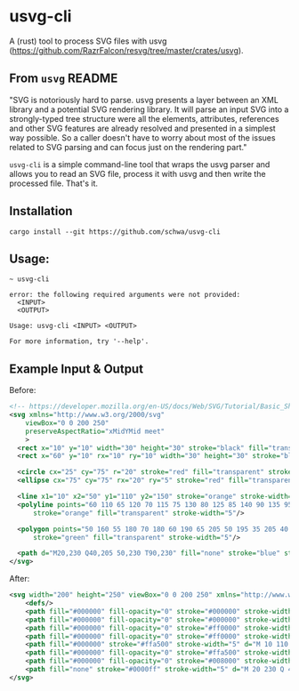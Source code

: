 # usvg-cli

A (rust) tool to process SVG files with usvg (https://github.com/RazrFalcon/resvg/tree/master/crates/usvg).

## From `usvg` README

"SVG is notoriously hard to parse. usvg presents a layer between an XML library and a potential SVG rendering library. It will parse an input SVG into a strongly-typed tree structure were all the elements, attributes, references and other SVG features are already resolved and presented in a simplest way possible. So a caller doesn't have to worry about most of the issues related to SVG parsing and can focus just on the rendering part."

``usvg-cli`` is a simple command-line tool that wraps the usvg parser and allows you to read an SVG file, process it with usvg and then write the processed file. That's it.

## Installation

```shell
cargo install --git https://github.com/schwa/usvg-cli
```

## Usage:

```shell
~ usvg-cli

error: the following required arguments were not provided:
  <INPUT>
  <OUTPUT>

Usage: usvg-cli <INPUT> <OUTPUT>

For more information, try '--help'.
```

## Example Input & Output

Before:

```svg
<!-- https://developer.mozilla.org/en-US/docs/Web/SVG/Tutorial/Basic_Shapes -->
<svg xmlns="http://www.w3.org/2000/svg"
    viewBox="0 0 200 250"
    preserveAspectRatio="xMidYMid meet"
    >
  <rect x="10" y="10" width="30" height="30" stroke="black" fill="transparent" stroke-width="5"/>
  <rect x="60" y="10" rx="10" ry="10" width="30" height="30" stroke="black" fill="transparent" stroke-width="5"/>

  <circle cx="25" cy="75" r="20" stroke="red" fill="transparent" stroke-width="5"/>
  <ellipse cx="75" cy="75" rx="20" ry="5" stroke="red" fill="transparent" stroke-width="5"/>

  <line x1="10" x2="50" y1="110" y2="150" stroke="orange" stroke-width="5"/>
  <polyline points="60 110 65 120 70 115 75 130 80 125 85 140 90 135 95 150 100 145"
      stroke="orange" fill="transparent" stroke-width="5"/>

  <polygon points="50 160 55 180 70 180 60 190 65 205 50 195 35 205 40 190 30 180 45 180"
      stroke="green" fill="transparent" stroke-width="5"/>

  <path d="M20,230 Q40,205 50,230 T90,230" fill="none" stroke="blue" stroke-width="5"/>
</svg>
```

After:

```svg
<svg width="200" height="250" viewBox="0 0 200 250" xmlns="http://www.w3.org/2000/svg">
    <defs/>
    <path fill="#000000" fill-opacity="0" stroke="#000000" stroke-width="5" d="M 10 10 L 40 10 L 40 40 L 10 40 Z"/>
    <path fill="#000000" fill-opacity="0" stroke="#000000" stroke-width="5" d="M 70 10 L 80 10 C 85.52285 10 90 14.477153 90 20 L 90 30 C 90 35.522846 85.52285 40 80 40 L 70 40 C 64.47715 40 60 35.522846 60 30 L 60 20 C 60 14.477153 64.47715 10 70 10 Z"/>
    <path fill="#000000" fill-opacity="0" stroke="#ff0000" stroke-width="5" d="M 45 75 C 45 86.04569 36.045696 95 25 95 C 13.954306 95 5 86.04569 5 75 C 5 63.954304 13.954306 55 25 55 C 36.045696 55 45 63.954304 45 75 Z"/>
    <path fill="#000000" fill-opacity="0" stroke="#ff0000" stroke-width="5" d="M 95 75 C 95 77.76142 86.04569 80 75 80 C 63.954304 80 55 77.76142 55 75 C 55 72.23858 63.954304 70 75 70 C 86.04569 70 95 72.23858 95 75 Z"/>
    <path fill="#000000" stroke="#ffa500" stroke-width="5" d="M 10 110 L 50 150"/>
    <path fill="#000000" fill-opacity="0" stroke="#ffa500" stroke-width="5" d="M 60 110 L 65 120 L 70 115 L 75 130 L 80 125 L 85 140 L 90 135 L 95 150 L 100 145"/>
    <path fill="#000000" fill-opacity="0" stroke="#008000" stroke-width="5" d="M 50 160 L 55 180 L 70 180 L 60 190 L 65 205 L 50 195 L 35 205 L 40 190 L 30 180 L 45 180 Z"/>
    <path fill="none" stroke="#0000ff" stroke-width="5" d="M 20 230 Q 40 205 50 230 Q 60 255 90 230"/>
</svg>

```
